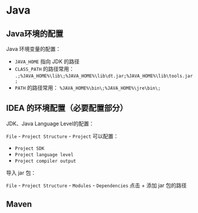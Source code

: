 # Java

## Java环境的配置
Java 环境变量的配置：

- `JAVA_HOME` 指向 JDK 的路径
- `CLASS_PATH` 的路径常用： `.;%JAVA_HOME%\lib\;%JAVA_HOME%\lib\dt.jar;%JAVA_HOME%\lib\tools.jar;`
- `PATH` 的路径常用： `%JAVA_HOME%\bin\;%JAVA_HOME%\jre\bin\;`


## IDEA 的环境配置（必要配置部分）

JDK、Java Language Level的配置：

`File` - `Project Structure` - `Project` 可以配置：
- `Project SDK` 
- `Project language level`
- `Project compiler output`

导入 jar 包：

`File` - `Project Structure` - `Modules` - `Dependencies` 点击 + 添加 jar 包的路径


## Maven 